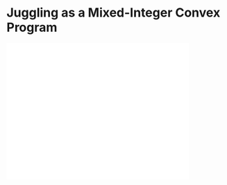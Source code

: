 # Juggling as a Mixed-Integer Convex Program

<iframe width="420" height="315" src="//www.youtube.com/embed/qz7S1uQh0Fc" frameborder="0" allowfullscreen></iframe>